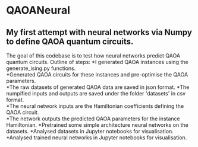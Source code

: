 # QAOANeural
## My first attempt with neural networks via Numpy to define QAOA quantum circuits.

The goal of this codebase is to test how neural networks predict QAOA quantum circuits. 
Outline of steps:
*I generated QAOA instances using the generate_ising.py functions.  
*Generated QAOA circuits for these instances and pre-optimise the QAOA parameters.  
*The raw datasets of generated QAOA data are saved in json format. 
*The numpified inputs and outputs are saved under the folder 'datasets' in csv format.  
*The neural network inputs are the Hamiltonian coefficients defining the QAOA circuit.  
*The network outputs the predicted QAOA parameters for the instance Hamiltonian. 
*Pretrained some simple architecture neural networks on the datasets.
*Analysed datasets in Jupyter notebooks for visualisation.
*Analysed trained neural networks in Jupyter notebooks for visualisation.
